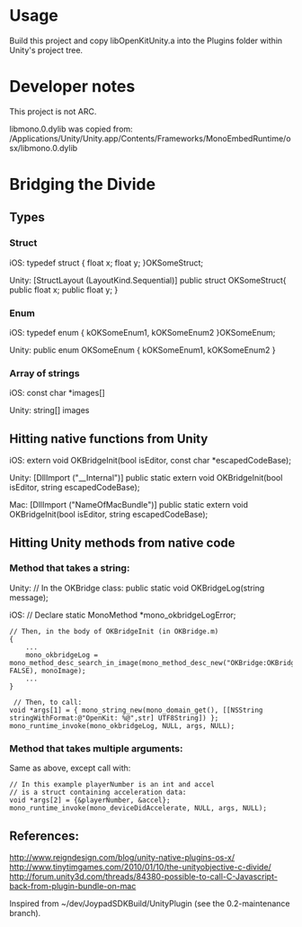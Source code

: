 Usage
============
Build this project and copy libOpenKitUnity.a into the Plugins folder within
Unity's project tree.

Developer notes
===============

This project is not ARC.

libmono.0.dylib was copied from: 
/Applications/Unity/Unity.app/Contents/Frameworks/MonoEmbedRuntime/osx/libmono.0.dylib

Bridging the Divide
===================

Types
-------------------

### Struct

iOS:
    typedef struct
    {
        float x;
        float y;
    }OKSomeStruct;

Unity:
    [StructLayout (LayoutKind.Sequential)]
    public struct OKSomeStruct{
        public float x;
        public float y;
    }


### Enum

iOS:
    typedef enum
    {
        kOKSomeEnum1,
        kOKSomeEnum2
    }OKSomeEnum;

Unity:
    public enum OKSomeEnum
    {
        kOKSomeEnum1,
        kOKSomeEnum2
    }
    
### Array of strings

iOS:
    const char *images[]
    
Unity:
    string[] images
    
    
    
Hitting native functions from Unity
-----------------------------------

iOS:
    extern void OKBridgeInit(bool isEditor, const char *escapedCodeBase);
    
Unity:
    [DllImport ("__Internal")]
	public static extern void OKBridgeInit(bool isEditor, string escapedCodeBase);
    
Mac:
    [DllImport ("NameOfMacBundle")]
    public static extern void OKBridgeInit(bool isEditor, string escapedCodeBase);
    


Hitting Unity methods from native code
-----------------------------------

### Method that takes a string:

Unity:
    // In the OKBridge class:
    public static void OKBridgeLog(string message);
    
iOS:
    // Declare
    static MonoMethod *mono_okbridgeLogError;

    // Then, in the body of OKBridgeInit (in OKBridge.m)
    {
        ...
        mono_okbridgeLog = mono_method_desc_search_in_image(mono_method_desc_new("OKBridge:OKBridgeLog", FALSE), monoImage);
        ...
    }
        
     // Then, to call:
    void *args[1] = { mono_string_new(mono_domain_get(), [[NSString stringWithFormat:@"OpenKit: %@",str] UTF8String]) };
    mono_runtime_invoke(mono_okbridgeLog, NULL, args, NULL);


### Method that takes multiple arguments:

Same as above, except call with:

    // In this example playerNumber is an int and accel
    // is a struct containing acceleration data:
    void *args[2] = {&playerNumber, &accel};
    mono_runtime_invoke(mono_deviceDidAccelerate, NULL, args, NULL);



References:
-----------
http://www.reigndesign.com/blog/unity-native-plugins-os-x/
http://www.tinytimgames.com/2010/01/10/the-unityobjective-c-divide/
http://forum.unity3d.com/threads/84380-possible-to-call-C-Javascript-back-from-plugin-bundle-on-mac

Inspired from ~/dev/JoypadSDKBuild/UnityPlugin (see the 0.2-maintenance branch).